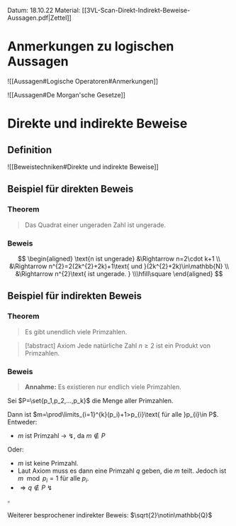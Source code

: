 Datum: 18.10.22
Material: [[3VL-Scan-Direkt-Indirekt-Beweise-Aussagen.pdf|Zettel]]
# Anmerkungen zu logischen Aussagen
![[Aussagen#Logische Operatoren#Anmerkungen]]

![[Aussagen#De Morgan'sche Gesetze]]

# Direkte und indirekte Beweise
## Definition
![[Beweistechniken#Direkte und indirekte Beweise]]

## Beispiel für direkten Beweis
### Theorem
> Das Quadrat einer ungeraden Zahl ist ungerade.

### Beweis
$$
\begin{aligned}
\text{n ist ungerade} &\Rightarrow n=2\cdot k+1 \\
&\Rightarrow n^{2}=2(2k^{2}+2k)+1\text{ und }(2k^{2}+2k)\in\mathbb{N} \\
&\Rightarrow n^{2}\text{ ist ungerade. } \\\hfill\square
\end{aligned}
$$
## Beispiel für indirekten Beweis
### Theorem
> Es gibt unendlich viele Primzahlen.

> [!abstract] Axiom
> Jede natürliche Zahl $n\geq 2$ ist ein Produkt von Primzahlen.
### Beweis
> **Annahme:**
> Es existieren nur endlich viele Primzahlen.

Sei $P=\set{p_1,p_2,...,p_k}$ die Menge aller Primzahlen.

Dann ist $m=\prod\limits_{i=1}^{k}(p_i)+1>p_{i}\text{ für alle }p_{i}\in P$.
Entweder:
- $m$ ist Primzahl -> ↯, da $m\notin P$

Oder:
- $m$ ist keine Primzahl.
- Laut Axiom muss es dann eine Primzahl $q$ geben, die $m$ teilt. Jedoch ist $m \mod p_i=1$ für alle $p_i$.
- $\Rightarrow q\notin P$ ↯

$\square$

Weiterer besprochener indirekter Beweis: $\sqrt{2}\notin\mathbb{Q}$